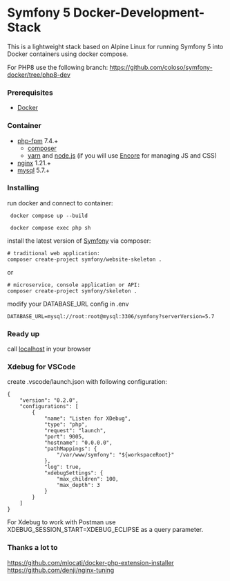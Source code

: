 # Symfony 5 Docker-Development-Stack
This is a lightweight stack based on Alpine Linux for running Symfony 5 into Docker containers using docker compose.

<!-- [![Build Status](https://travis-ci.com/coloso/symfony-docker.svg?branch=master)](https://travis-ci.org/coloso/symfony-docker) -->

For PHP8 use the following branch: https://github.com/coloso/symfony-docker/tree/php8-dev  

### Prerequisites
* [Docker](https://www.docker.com/)

### Container
 - [php-fpm](https://hub.docker.com/_/php) 7.4.+
    - [composer](https://getcomposer.org/) 
    - [yarn](https://yarnpkg.com/lang/en/) and [node.js](https://nodejs.org/en/) (if you will use [Encore](https://symfony.com/doc/current/frontend/encore/installation.html) for managing JS and CSS)
 - [nginx](https://hub.docker.com/_/nginx) 1.21.+
 - [mysql](https://hub.docker.com/_/mysql/) 5.7.+

### Installing

run docker and connect to container:
```
 docker compose up --build
```
```
 docker compose exec php sh
```
install the latest version of [Symfony](http://symfony.com/doc/current/setup.html) via composer:
```
# traditional web application: 
composer create-project symfony/website-skeleton .
```
or 
```
# microservice, console application or API:
composer create-project symfony/skeleton .
```

modify your DATABASE_URL config in .env 
```
DATABASE_URL=mysql://root:root@mysql:3306/symfony?serverVersion=5.7
```
### Ready up
call [localhost](http://localhost:81/) in your browser

### Xdebug for VSCode
create .vscode/launch.json with following configuration:
```
{
    "version": "0.2.0",
    "configurations": [
        {
            "name": "Listen for XDebug",
            "type": "php",
            "request": "launch",
            "port": 9005,
            "hostname": "0.0.0.0",
            "pathMappings": {
                "/var/www/symfony": "${workspaceRoot}"
            },
            "log": true,
            "xdebugSettings": {
                "max_children": 100,
                "max_depth": 3
            }
        }
    ]
}
```
For Xdebug to work with Postman use XDEBUG_SESSION_START=XDEBUG_ECLIPSE as a query parameter.

### Thanks a lot to
https://github.com/mlocati/docker-php-extension-installer \
https://github.com/denji/nginx-tuning